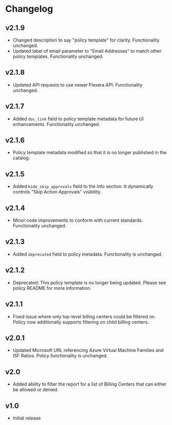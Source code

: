 # Changelog

## v2.1.9

- Changed description to say "policy template" for clarity. Functionality unchanged.
- Updated label of email parameter to "Email Addresses" to match other policy templates. Functionality unchanged.

## v2.1.8

- Updated API requests to use newer Flexera API. Functionality unchanged.

## v2.1.7

- Added `doc_link` field to policy template metadata for future UI enhancements. Functionality unchanged.

## v2.1.6

- Policy template metadata modified so that it is no longer published in the catalog.

## v2.1.5

- Added `hide_skip_approvals` field to the info section. It dynamically controls "Skip Action Approvals" visibility.

## v2.1.4

- Minor code improvements to conform with current standards. Functionality unchanged.

## v2.1.3

- Added `deprecated` field to policy metadata. Functionality is unchanged.

## v2.1.2

- Deprecated: This policy template is no longer being updated. Please see policy README for more information.

## v2.1.1

- Fixed issue where only top-level billing centers could be filtered on. Policy now additionally supports filtering on child billing centers.

## v2.0.1

- Updated Microsoft URL referencing Azure Virtual Machine Families and ISF Ratios. Policy functionality is unchanged.

## v2.0

- Added ability to filter the report for a list of Billing Centers that can either be allowed or denied.

## v1.0

- Initial release
